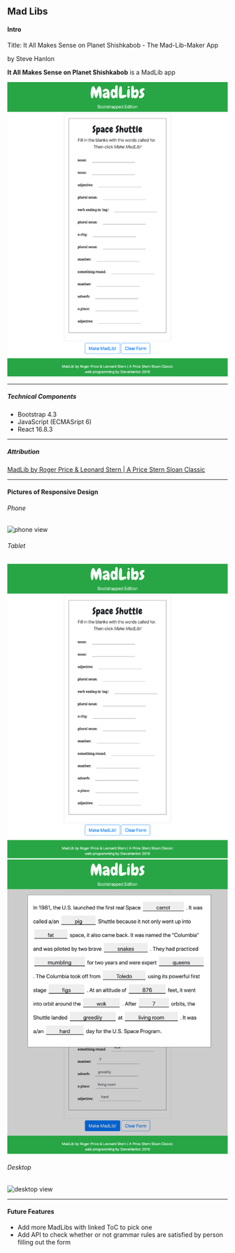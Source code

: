 ## Mad Libs

#### Intro
Title: It All Makes Sense on Planet Shishkabob - The Mad-Lib-Maker App

by Steve Hanlon

**It All Makes Sense on Planet Shishkabob** is a MadLib app


![Sample UI - tablet](./screenshots/tablet_questions.png)

<hr />


##### Technical Components
- Bootstrap 4.3  
- JavaScript (ECMASript 6)
- React 16.8.3
<hr />

##### Attribution
[MadLib by Roger Price & Leonard Stern | A Price Stern Sloan Classic]()


<hr />

#### Pictures of Responsive Design
###### Phone

![phone view]()


###### Tablet
![tablet view](./screenshots/tablet_questions.png)
![tablet view](./screenshots/tablet_answers.png)


###### Desktop
![desktop view]()
<hr />

#### Future Features
- Add more MadLibs with linked ToC to pick one
- Add API to check whether or not grammar rules are satisfied by person filling out the form
